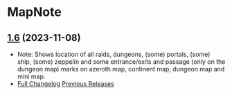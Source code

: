 # MapNote
## [1.6](https://github.com/Ssesmar/MapNote) (2023-11-08)
- Note: Shows location of all raids, dungeons, (some) portals, (some) ship, (some) zeppelin and some entrance/exits and passage (only on the dungeon map) marks on azeroth map, continent map, dungeon map and mini map.
- [Full Changelog](https://github.com/Ssesmar/MapNote/compare/1.5...1.6) [Previous Releases](https://github.com/Ssesmar/MapNote/releases)